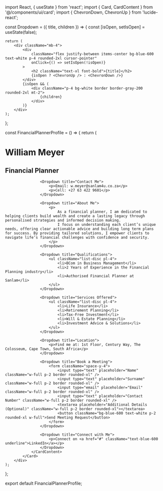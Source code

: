 import React, { useState } from 'react';
import { Card, CardContent } from '@/components/ui/card';
import { ChevronDown, ChevronUp } from 'lucide-react';

const Dropdown = ({ title, children }) => {
    const [isOpen, setIsOpen] = useState(false);

    return (
        <div className="mb-4">
            <div 
                className="flex justify-between items-center bg-blue-600 text-white p-4 rounded-2xl cursor-pointer"
                onClick={() => setIsOpen(!isOpen)}
            >
                <h2 className="text-xl font-bold">{title}</h2>
                {isOpen ? <ChevronUp /> : <ChevronDown />}
            </div>
            {isOpen && (
                <div className="p-4 bg-white border border-gray-200 rounded-2xl mt-2">
                    {children}
                </div>
            )}
        </div>
    );
};

const FinancialPlannerProfile = () => {
    return (
        <div className="max-w-3xl mx-auto p-4">
            <Card>
                <CardContent>
                    <h1 className="text-3xl font-bold mb-4 text-center">William Meyer</h1>
                    <h2 className="text-lg mb-2 text-center">Financial Planner</h2>

                    <Dropdown title="Contact Me">
                        <p>Email: w.meyer@sanlam4u.co.za</p>
                        <p>Cell: +27 63 422 9601</p>
                    </Dropdown>

                    <Dropdown title="About Me">
                        <p>
                            As a financial planner, I am dedicated to helping clients build wealth and create a lasting legacy through personalised strategies and informed decision making.
                            I focus on understanding each client’s unique needs, offering clear actionable advice and building long term plans for success. By providing tailored solutions, I empower clients to navigate life’s financial challenges with confidence and security.
                        </p>
                    </Dropdown>

                    <Dropdown title="Qualifications">
                        <ul className="list-disc pl-4">
                            <li>BCom in Business Management</li>
                            <li>2 Years of Experience in the Financial Planning industry</li>
                            <li>Authorised Financial Planner at Sanlam</li>
                        </ul>
                    </Dropdown>

                    <Dropdown title="Services Offered">
                        <ul className="list-disc pl-4">
                            <li>Life Insurance</li>
                            <li>Retirement Planning</li>
                            <li>Tax-Free Investment</li>
                            <li>Will & Estate Planning</li>
                            <li>Investment Advice & Solutions</li>
                        </ul>
                    </Dropdown>

                    <Dropdown title="Location">
                        <p>Find me at: 1st Floor, Century Way, The Colosseum, Cape Town, South Africa</p>
                    </Dropdown>

                    <Dropdown title="Book a Meeting">
                        <form className="space-y-4">
                            <input type="text" placeholder="Name" className="w-full p-2 border rounded-xl" />
                            <input type="text" placeholder="Surname" className="w-full p-2 border rounded-xl" />
                            <input type="email" placeholder="Email" className="w-full p-2 border rounded-xl" />
                            <input type="text" placeholder="Contact Number" className="w-full p-2 border rounded-xl" />
                            <textarea placeholder="Additional Details (Optional)" className="w-full p-2 border rounded-xl"></textarea>
                            <button className="bg-blue-600 text-white p-2 rounded-xl w-full">Send Meeting Request</button>
                        </form>
                    </Dropdown>

                    <Dropdown title="Connect with Me">
                        <p>Connect on <a href="#" className="text-blue-600 underline">LinkedIn</a></p>
                    </Dropdown>
                </CardContent>
            </Card>
        </div>
    );
};

export default FinancialPlannerProfile;
